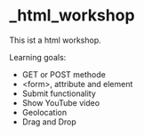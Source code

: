 # _html_workshop

This ist a html workshop.

Learning goals:
- GET or POST methode
- \<form\>, attribute and element
- Submit functionality
- Show YouTube video
- Geolocation
- Drag and Drop
